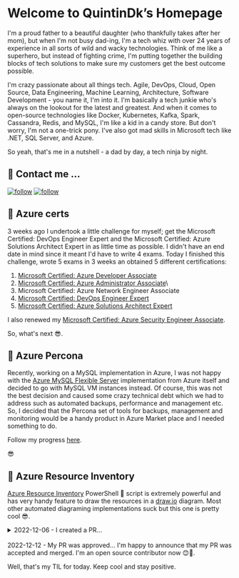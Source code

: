 <link rel="shortcut icon" type="image/x-icon" href="favicon.jpg?">

# Welcome to QuintinDk’s Homepage

I'm a proud father to a beautiful daughter (who thankfully takes after her mom), but when I'm not busy dad-ing, I'm a tech whiz with over 24 years of experience in all sorts of wild and wacky technologies. Think of me like a superhero, but instead of fighting crime, I'm putting together the building blocks of tech solutions to make sure my customers get the best outcome possible.

I'm crazy passionate about all things tech. Agile, DevOps, Cloud, Open Source, Data Engineering, Machine Learning, Architecture, Software Development - you name it, I'm into it. I'm basically a tech junkie who's always on the lookout for the latest and greatest. And when it comes to open-source technologies like Docker, Kubernetes, Kafka, Spark, Cassandra, Redis, and MySQL, I'm like a kid in a candy store. But don't worry, I'm not a one-trick pony. I've also got mad skills in Microsoft tech like .NET, SQL Server, and Azure.

So yeah, that's me in a nutshell - a dad by day, a tech ninja by night.

## 🤙 Contact me ...

[![follow](https://img.shields.io/twitter/follow/quintindk?style=social)](https://twitter.com/quintindk)
[![follow](https://img.shields.io/github/followers/quintindk?style=social)](https://github.com/quintindk)

## 📃 Azure certs

3 weeks ago I undertook a little challenge for myself; get the Microsoft Certified: DevOps Engineer Expert and the Microsoft Certified: Azure Solutions Architect Expert in as little time as possible. I didn't have an end date in mind since it meant I'd have to write 4 exams. Today I finished this challenge, wrote 5 exams in 3 weeks an obtained 5 different certifications:

1. [Microsoft Certified: Azure Developer Associate](https://www.credly.com/badges/335f844b-adf0-4734-94c7-dafb7697586a/public_url)
2. [Microsoft Certified: Azure Administrator Associate](https://www.credly.com/badges/28833d99-2fe5-4da3-8962-672b36dbe9cf/public_url)\
3. Microsoft Certified: Azure Network Engineer Associate
4. [Microsoft Certified: DevOps Engineer Expert](https://www.credly.com/badges/20f4f669-2ac9-4f04-b3a7-d95a86087e82/public_url)
5. [Microsoft Certified: Azure Solutions Architect Expert](https://www.credly.com/badges/1c09766c-8f31-40fd-84e2-e75969b888b9/public_url)

I also renewed my [Microsoft Certified: Azure Security Engineer Associate](https://www.credly.com/badges/0954eea6-7f77-4b25-9aa0-6c47ee0ea6d3/public_url).

So, what's next 😎.

## 🎯 Azure Percona

Recently, working on a MySQL implementation in Azure, I was not happy with the [Azure MySQL Flexible Server](https://learn.microsoft.com/en-us/azure/mysql/flexible-server/overview) implementation from Azure itself and decided to go with MySQL VM instances instead. Of course, this was not the best decision and caused some crazy technical debt which we had to address such as automated backups, performance and management etc. So, I decided that the Percona set of tools for backups, management and monitoring would be a handy product in Azure Market place and I needed something to do.

Follow my progress [here](https://github.com/quintindk/azure-percona).

😎

## 🌟 Azure Resource Inventory

[Azure Resource Inventory](https://github.com/microsoft/ARI) PowerShell 🤮 script is extremely powerful and has very handy feature to draw the resources in a [draw.io](https://draw.io) diagram. Most other automated diagraming implementations suck but this one is pretty cool 😎.

<details>
  <summary>2022-12-06 - I created a PR...</summary>
  Today I created my first PR for a public project 😁. I'm super excited and anxious for what they'll do with it. It was on the [Azure Resource Inventory](https://github.com/microsoft/ARI) project. This PowerShell 🤮 script is extremely powerful and has very handy feature to draw the resources in a [draw.io](https://draw.io) diagram. Most other automated diagraming implementations suck but this one is pretty cool 😎.
  <br>
  Anyway, I ran the script as soon as I got access to the customers Azure subscription aut it didn't produce the diagram no mater what I tried 😢. So I switched to windows, because I know it worked there, and completed the demo.
  <br>
  This morning I got back to the office, opened vs code and it opened the script right on the line I needed to change. I made the changes, tested it and then pushed to my fork and then created the PR.
  <br>

</details>
<br>
2022-12-12 - My PR was approved... I'm happy to announce that my PR was accepted and merged. I'm an open source contributor now 😊🙌.

Well, that's my TIL for today. Keep cool and stay positive.
